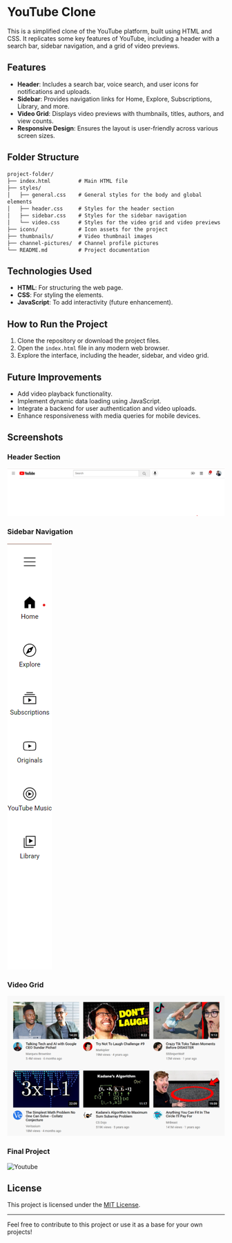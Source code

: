 # YouTube Clone

This is a simplified clone of the YouTube platform, built using HTML and CSS. It replicates some key features of YouTube, including a header with a search bar, sidebar navigation, and a grid of video previews.

## Features

- **Header**: Includes a search bar, voice search, and user icons for notifications and uploads.
- **Sidebar**: Provides navigation links for Home, Explore, Subscriptions, Library, and more.
- **Video Grid**: Displays video previews with thumbnails, titles, authors, and view counts.
- **Responsive Design**: Ensures the layout is user-friendly across various screen sizes.

## Folder Structure

```
project-folder/
├── index.html         # Main HTML file
├── styles/
│   ├── general.css    # General styles for the body and global elements
│   ├── header.css     # Styles for the header section
│   ├── sidebar.css    # Styles for the sidebar navigation
│   └── video.css      # Styles for the video grid and video previews
├── icons/             # Icon assets for the project
├── thumbnails/        # Video thumbnail images
├── channel-pictures/  # Channel profile pictures
└── README.md          # Project documentation
```

## Technologies Used

- **HTML**: For structuring the web page.
- **CSS**: For styling the elements.
- **JavaScript**: To add interactivity (future enhancement).

## How to Run the Project

1. Clone the repository or download the project files.
2. Open the `index.html` file in any modern web browser.
3. Explore the interface, including the header, sidebar, and video grid.

## Future Improvements

- Add video playback functionality.
- Implement dynamic data loading using JavaScript.
- Integrate a backend for user authentication and video uploads.
- Enhance responsiveness with media queries for mobile devices.

## Screenshots

### Header Section
![ss1](./screenshots/Header.png)

### Sidebar Navigation
![Sidebar Screenshot](./screenshots/SidebarNavigation.png)

### Video Grid
![Video Grid Screenshot](./screenshots/VideoGrid.png)

### Final Project
![Youtube](.screenshots/Youtube.png)

## License

This project is licensed under the [MIT License](LICENSE).

---

Feel free to contribute to this project or use it as a base for your own projects!

